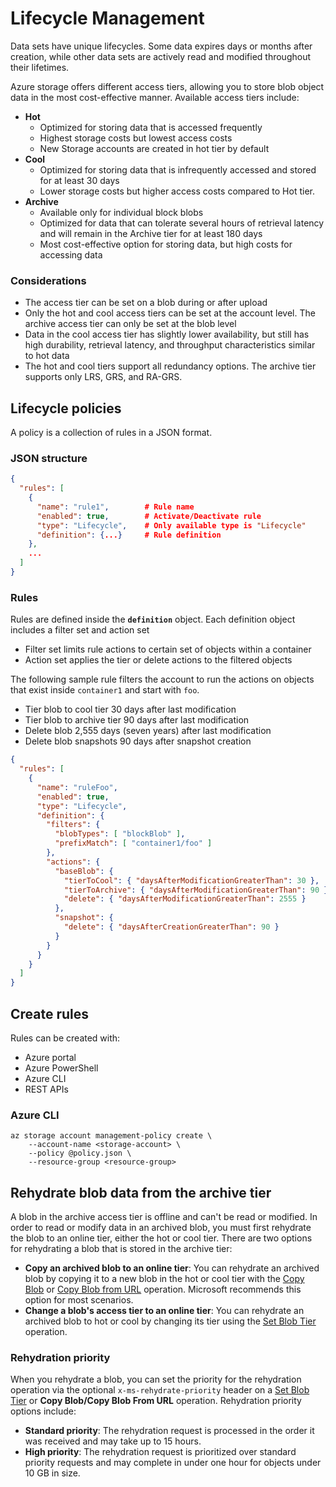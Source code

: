 # Lifecycle Management

Data sets have unique lifecycles. Some data expires days or months after creation, while other data sets are actively read and modified throughout their lifetimes.

Azure storage offers different access tiers, allowing you to store blob object data in the most cost-effective manner. Available access tiers include:

* **Hot**&#x20;
  * Optimized for storing data that is accessed frequently
  * Highest storage costs but lowest access costs
  * New Storage accounts are created in hot tier by default
* **Cool**&#x20;
  * Optimized for storing data that is infrequently accessed and stored for at least 30 days
  * Lower storage costs but higher access costs compared to Hot tier.
* **Archive**
  * Available only for individual block blobs
  * Optimized for data that can tolerate several hours of retrieval latency and will remain in the Archive tier for at least 180 days
  * Most cost-effective option for storing data, but high costs for accessing data&#x20;

### Considerations

* The access tier can be set on a blob during or after upload
* Only the hot and cool access tiers can be set at the account level. The archive access tier can only be set at the blob level
* Data in the cool access tier has slightly lower availability, but still has high durability, retrieval latency, and throughput characteristics similar to hot data
* The hot and cool tiers support all redundancy options. The archive tier supports only LRS, GRS, and RA-GRS.

## Lifecycle policies

A policy is a collection of rules in a JSON format.

### JSON structure

```json
{
  "rules": [
    {
      "name": "rule1",        # Rule name
      "enabled": true,        # Activate/Deactivate rule
      "type": "Lifecycle",    # Only available type is "Lifecycle"
      "definition": {...}     # Rule definition
    },
    ...
  ]
}
```

### Rules

Rules are defined inside the **`definition`** object. Each definition object includes a filter set and action set

* Filter set limits rule actions to certain set of objects within a container
* Action set applies the tier or delete actions to the filtered objects

The following sample rule filters the account to run the actions on objects that exist inside `container1` and start with `foo`.

* Tier blob to cool tier 30 days after last modification
* Tier blob to archive tier 90 days after last modification
* Delete blob 2,555 days (seven years) after last modification
* Delete blob snapshots 90 days after snapshot creation

```json
{
  "rules": [
    {
      "name": "ruleFoo",
      "enabled": true,
      "type": "Lifecycle",
      "definition": {
        "filters": {
          "blobTypes": [ "blockBlob" ],
          "prefixMatch": [ "container1/foo" ]
        },
        "actions": {
          "baseBlob": {
            "tierToCool": { "daysAfterModificationGreaterThan": 30 },
            "tierToArchive": { "daysAfterModificationGreaterThan": 90 },
            "delete": { "daysAfterModificationGreaterThan": 2555 }
          },
          "snapshot": {
            "delete": { "daysAfterCreationGreaterThan": 90 }
          }
        }
      }
    }
  ]
}
```

## Create rules

Rules can be created with:

* Azure portal
* Azure PowerShell
* Azure CLI
* REST APIs

### Azure CLI

```
az storage account management-policy create \
    --account-name <storage-account> \
    --policy @policy.json \
    --resource-group <resource-group>

```

## Rehydrate blob data from the archive tier

A blob in the archive access tier is offline and can't be read or modified. In order to read or modify data in an archived blob, you must first rehydrate the blob to an online tier, either the hot or cool tier. There are two options for rehydrating a blob that is stored in the archive tier:

* **Copy an archived blob to an online tier**: You can rehydrate an archived blob by copying it to a new blob in the hot or cool tier with the [Copy Blob](https://learn.microsoft.com/en-us/rest/api/storageservices/copy-blob) or [Copy Blob from URL](https://learn.microsoft.com/en-us/rest/api/storageservices/copy-blob-from-url) operation. Microsoft recommends this option for most scenarios.
* **Change a blob's access tier to an online tier**: You can rehydrate an archived blob to hot or cool by changing its tier using the [Set Blob Tier](https://learn.microsoft.com/en-us/rest/api/storageservices/set-blob-tier) operation.

### Rehydration priority

When you rehydrate a blob, you can set the priority for the rehydration operation via the optional `x-ms-rehydrate-priority` header on a [Set Blob Tier](https://learn.microsoft.com/en-us/rest/api/storageservices/set-blob-tier) or **Copy Blob/Copy Blob From URL** operation. Rehydration priority options include:

* **Standard priority**: The rehydration request is processed in the order it was received and may take up to 15 hours.
* **High priority**: The rehydration request is prioritized over standard priority requests and may complete in under one hour for objects under 10 GB in size.
